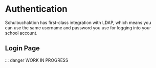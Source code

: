 # Authentication

Schulbuchaktion has first-class integration with LDAP, which means you can use the same username and password you use
for logging into your school account.

## Login Page

::: danger WORK IN PROGRESS
